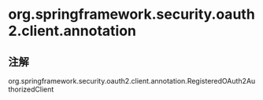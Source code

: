 # org.springframework.security.oauth2.client.annotation

## 注解

org.springframework.security.oauth2.client.annotation.RegisteredOAuth2AuthorizedClient




